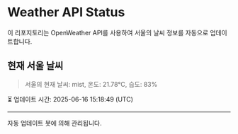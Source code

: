 
# Weather API Status

이 리포지토리는 OpenWeather API를 사용하여 서울의 날씨 정보를 자동으로 업데이트합니다.

## 현재 서울 날씨
> 서울의 현재 날씨: mist, 온도: 21.78°C, 습도: 83%

⏳ 업데이트 시간: 2025-06-16 15:18:49 (UTC)

---
자동 업데이트 봇에 의해 관리됩니다.
